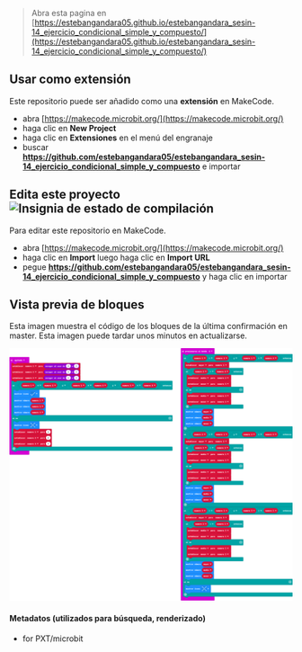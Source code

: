 
> Abra esta pagina en [https://estebangandara05.github.io/estebangandara_sesin-14_ejercicio_condicional_simple_y_compuesto/](https://estebangandara05.github.io/estebangandara_sesin-14_ejercicio_condicional_simple_y_compuesto/)

## Usar como extensión

Este repositorio puede ser añadido como una **extensión** en MakeCode.

* abra [https://makecode.microbit.org/](https://makecode.microbit.org/)
* haga clic en **New Project**
* haga clic en **Extensiones** en el menú del engranaje
* buscar **https://github.com/estebangandara05/estebangandara_sesin-14_ejercicio_condicional_simple_y_compuesto** e importar

## Edita este proyecto ![Insignia de estado de compilación](https://github.com/estebangandara05/estebangandara_sesin-14_ejercicio_condicional_simple_y_compuesto/workflows/MakeCode/badge.svg)

Para editar este repositorio en MakeCode.

* abra [https://makecode.microbit.org/](https://makecode.microbit.org/)
* haga clic en **Import** luego haga clic en **Import URL**
* pegue **https://github.com/estebangandara05/estebangandara_sesin-14_ejercicio_condicional_simple_y_compuesto** y haga clic en importar

## Vista previa de bloques

Esta imagen muestra el código de los bloques de la última confirmación en master.
Esta imagen puede tardar unos minutos en actualizarse.

![Una vista renderizada de los bloques](https://github.com/estebangandara05/estebangandara_sesin-14_ejercicio_condicional_simple_y_compuesto/raw/master/.github/makecode/blocks.png)

#### Metadatos (utilizados para búsqueda, renderizado)

* for PXT/microbit
<script src="https://makecode.com/gh-pages-embed.js"></script><script>makeCodeRender("{{ site.makecode.home_url }}", "{{ site.github.owner_name }}/{{ site.github.repository_name }}");</script>
